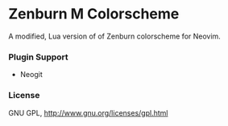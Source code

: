 # Zenburn M Colorscheme

A modified, Lua version of of Zenburn colorscheme for Neovim.

### Plugin Support

-   Neogit

### License

GNU GPL, http://www.gnu.org/licenses/gpl.html
